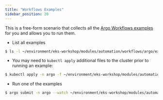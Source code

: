 ```yaml
---
title: "Workflows Examples"
sidebar_position: 20
---
```


This is a free-form scenario that collects all the [Argo Workflows examples](https://github.com/argoproj/argo-workflows/tree/master/examples) for you and allows you to run them.


- List all examples
```bash
$ ls -l ~/environment/eks-workshop/modules/automation/workflows/argo/examples/
```

- You may need to `kubectl apply` additional files to the cluster prior to running an example:
```bash
$ kubectl apply -n argo -f ~/environment/eks-workshop/modules/automation/workflows/argo/examples/workflow-template/templates.yaml
```

- Run one of the examples
```bash
$ argo submit -n argo --watch ~/environment/eks-workshop/modules/automation/workflows/argo/examples/coinflip.yaml
```
